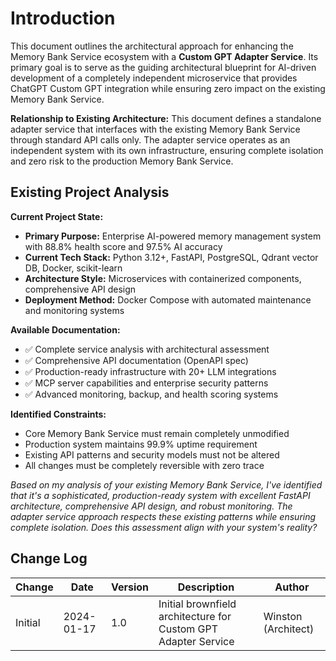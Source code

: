 # Introduction

This document outlines the architectural approach for enhancing the Memory Bank Service ecosystem with a **Custom GPT Adapter Service**. Its primary goal is to serve as the guiding architectural blueprint for AI-driven development of a completely independent microservice that provides ChatGPT Custom GPT integration while ensuring zero impact on the existing Memory Bank Service.

**Relationship to Existing Architecture:**
This document defines a standalone adapter service that interfaces with the existing Memory Bank Service through standard API calls only. The adapter service operates as an independent system with its own infrastructure, ensuring complete isolation and zero risk to the production Memory Bank Service.

## Existing Project Analysis

**Current Project State:**

- **Primary Purpose:** Enterprise AI-powered memory management system with 88.8% health score and 97.5% AI accuracy
- **Current Tech Stack:** Python 3.12+, FastAPI, PostgreSQL, Qdrant vector DB, Docker, scikit-learn
- **Architecture Style:** Microservices with containerized components, comprehensive API design
- **Deployment Method:** Docker Compose with automated maintenance and monitoring systems

**Available Documentation:**

- ✅ Complete service analysis with architectural assessment
- ✅ Comprehensive API documentation (OpenAPI spec)
- ✅ Production-ready infrastructure with 20+ LLM integrations
- ✅ MCP server capabilities and enterprise security patterns
- ✅ Advanced monitoring, backup, and health scoring systems

**Identified Constraints:**

- Core Memory Bank Service must remain completely unmodified
- Production system maintains 99.9% uptime requirement
- Existing API patterns and security models must not be altered
- All changes must be completely reversible with zero trace

*Based on my analysis of your existing Memory Bank Service, I've identified that it's a sophisticated, production-ready system with excellent FastAPI architecture, comprehensive API design, and robust monitoring. The adapter service approach respects these existing patterns while ensuring complete isolation. Does this assessment align with your system's reality?*

## Change Log

| Change | Date | Version | Description | Author |
| ------ | ---- | ------- | ----------- | ------ |
| Initial | 2024-01-17 | 1.0 | Initial brownfield architecture for Custom GPT Adapter Service | Winston (Architect) |
